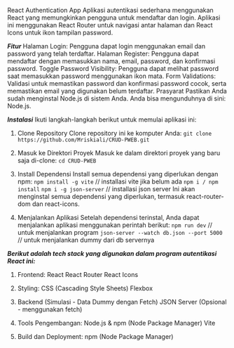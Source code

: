 React Authentication App
Aplikasi autentikasi sederhana menggunakan React yang memungkinkan pengguna untuk mendaftar dan login. Aplikasi ini menggunakan React Router untuk navigasi antar halaman dan React Icons untuk ikon tampilan password.

***Fitur***
Halaman Login: Pengguna dapat login menggunakan email dan password yang telah terdaftar.
Halaman Register: Pengguna dapat mendaftar dengan memasukkan nama, email, password, dan konfirmasi password.
Toggle Password Visibility: Pengguna dapat melihat password saat memasukkan password menggunakan ikon mata.
Form Validations: Validasi untuk memastikan password dan konfirmasi password cocok, serta memastikan email yang digunakan belum terdaftar.
Prasyarat
Pastikan Anda sudah menginstal Node.js di sistem Anda. Anda bisa mengunduhnya di sini: Node.js.

***Instalasi***
Ikuti langkah-langkah berikut untuk memulai aplikasi ini:

1. Clone Repository
Clone repository ini ke komputer Anda:
```git clone https://github.com/Mriskiali/CRUD-PWEB.git```

2. Masuk ke Direktori Proyek
Masuk ke dalam direktori proyek yang baru saja di-clone:
```cd CRUD-PWEB```

3. Install Dependensi
Install semua dependensi yang diperlukan dengan npm:
```npm install -g vite``` // installasi vite jika belum ada
```npm i / npm install```
```npm i -g json-server``` // installasi json server
Ini akan menginstal semua dependensi yang diperlukan, termasuk react-router-dom dan react-icons.

5. Menjalankan Aplikasi
Setelah dependensi terinstal, Anda dapat menjalankan aplikasi menggunakan perintah berikut:
```npm run dev``` // untuk menjalankan program 
```json-server --watch db.json --port 5000``` // untuk menjalankan dummy dari db servernya


***Berikut adalah tech stack yang digunakan dalam program autentikasi React ini:***

1. Frontend:
React
React Router
React Icons

2. Styling:
CSS (Cascading Style Sheets)
Flexbox

4. Backend (Simulasi - Data Dummy dengan Fetch)
JSON Server (Opsional - menggunakan fetch)

5. Tools Pengembangan:
Node.js & npm (Node Package Manager)
Vite

7. Build dan Deployment:
npm (Node Package Manager)
